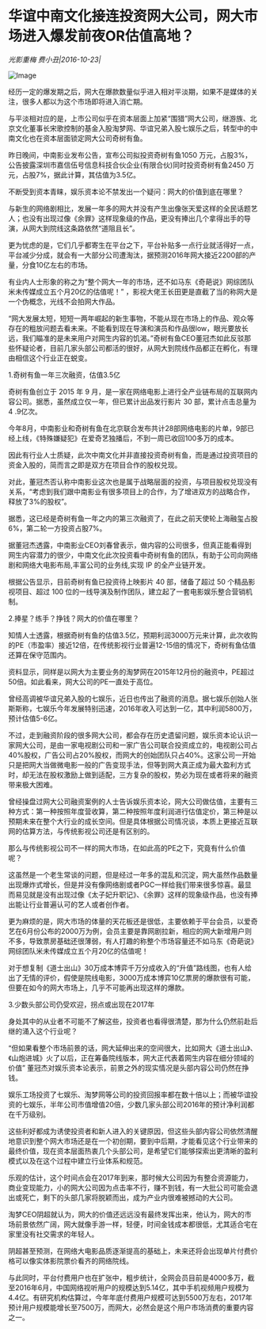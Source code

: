 # 华谊中南文化接连投资网大公司，网大市场进入爆发前夜OR估值高地？

*光影重梅 费小丑|2016-10-23|*

![Image](http://static.ylzbl.com/uploads/ueditor/php/upload/image/20170724/1500886691929121.jpeg)

经历一定的爆发期之后，网大在爆款数量似乎进入相对平淡期，如果不是媒体的关注，很多人都以为这个市场即将进入消亡期。

与平淡相对应的是，上市公司似乎在资本层面上加紧“围猎”网大公司，继游族、北京文化董事长宋歌控制的基金入股淘梦网、华谊兄弟入股七娱乐之后，转型中的中南文化也在资本层面锁定网大公司奇树有鱼。

昨日晚间，中南影业发布公告，宣布公司拟投资奇树有鱼1050 万元，占股3%，公告披露深圳市嘉信伍号信息科技合伙企业(有限合伙)同时投资奇树有鱼2450 万元，占股7%，据此计算，其估值为3.5亿。

不断受到资本青睐，娱乐资本论不禁发出一个疑问：网大的价值到底在哪里？

与新生的网络剧相比，发展一年多的网大并没有产生出像张天爱这样的全民话题艺人；也没有出现过像《余罪》这样现象级的作品，更没有捧出几个拿得出手的导演，从网大到院线这条路依然“道阻且长”。

更为忧虑的是，它们几乎都寄生在平台之下，平台补贴多一点行业就活得好一点，平台减少分成，就会有一大部分公司遭淘汰，据预测2016年网大接近2200部的产量，分食10亿左右的市场。

有业内人士形象的称之为“整个网大一年的市场，还不如马东《奇葩说》网综团队米未传媒成立五个月20亿的估值呢！” ，影视大佬王长田更是直截了当的称网大是一个伪概念，光线不会拍网大作品。

“网大发展太短，短短一两年崛起的新生事物，不能从现在市场上的作品、观众等存在的粗放问题去看未来。不能看到现在导演和演员和作品很low，眼光要放长远，我们瞄准的是未来用户对网生内容的饥渴。”奇树有鱼CEO董冠杰如此反驳那些怀疑论者，目前几家头部公司都活的很好，从网大到院线作品都正在孵化，有理由相信这个行业正在蜕变。

1.奇树有鱼一年三次融资，估值3.5亿

奇树有鱼创立于 2015 年 9 月，是一家在网络电影上进行全产业链布局的互联网内容公司。据悉，虽然成立仅一年，但已累计出品发行影片 30 部，累计点击总量为 4 .9亿次。

今年8月，中南影业和奇树有鱼在北京联合发布共计28部网络电影的片单，9部已经上线，《特殊嫌疑犯》在爱奇艺独播后，不到一周已收回100多万的成本。

因此有行业人士质疑，此次中南文化并非直接投资奇树有鱼，而是通过投资项目的资金入股的，简而言之即是双方在项目合作的股权兑现。

对此，董冠杰否认称中南影业这次也是属于战略层面的投资，与项目股权兑现没有关系，“考虑到我们跟中南影业有很多项目上的合作，为了增进双方的战略合作，释放了3%的股权”。

据悉，这已经是奇树有鱼一年之内的第三次融资了，在此之前天使轮上海融玺占股6%，第二轮一方投资占股7%。

据董冠杰透露，中南影业CEO刘春曾表示，做内容的公司很多，但真正能看得到网生内容潜力的很少，中南文化此次投资看中奇树有鱼的团队，有助于公司向网络剧和网络大电影布局,丰富公司的业务线,实现 IP 的全产业链开发。

根据公告显示，目前奇树有鱼已投资待上映影片 40 部，储备了超过 50 个精品影视项目、超过 100 位的一线导演及制作团队，建立起了一套电影娱乐整合营销机制。

2.捧星？练手？挣钱？网大的价值在哪里？

知情人士透露，根据奇树有鱼的估值3.5亿，预期利润3000万元来计算，此次收购的PE（市盈率）接近12倍，在传统影视行业普遍12-15倍的情况下，奇树有鱼估值还算在保守范围内。

资料显示，同样是以网大为主要业务的淘梦网在2015年12月份的融资中，PE超过50倍。如此看来，网大公司的PE一直处于高位。

曾经高调被华谊兄弟入股的七娱乐，近日也传出了融资的消息。据七娱乐创始人张斯斯称，七娱乐今年发展特别迅速，2016年收入可达到一亿，其中利润5800万，预计估值5-6亿。

不过，走到融资阶段的很多网大公司，都会存在历史遗留问题，娱乐资本论认识一家网大公司，是由一家电视剧公司和一家广告公司联合投资成立的，电视剧公司占40%股权，广告公司占20%股权，而网大的创始团队只占40%。这家公司一开始只是把网大当做微电影一般的广告变现手法，但等到网大真正成为最大盈利方式时，却无法在股权激励上做到适配，三方复杂的股权，势必为现在或者将来的融资带来极大困难。

曾经操盘过网大公司融资案例的人士告诉娱乐资本论，网大公司做估值，主要有三种方式：第一种按照年度营收算，第二种按照年度利润进行估值定价，第三种是以预期未来在整个大行业的成长空间。但是具体根据公司情况谈，本质上更接近互联网的估算方法，与传统影视公司还是有区别的。

那么与传统影视公司不一样的网大市场，在如此高的PE之下，究竟有什么价值呢？

这虽然是一个老生常谈的问题，但是经过一年多的混乱和沉淀，网大虽然作品数量出现爆炸式增长，但是并没有像网络剧或者PGC一样给我们带来很多惊喜。最显而易见就是没有出现过像《太子妃升职记》、《余罪》这样的现象级作品，也没有捧出能让行业普遍认可的艺人或者创作者。

更为麻烦的是，网大市场的体量的天花板还是很低，主要依赖于平台会员，以爱奇艺在6月份公布的2000万为例，会员主要是靠网剧拉新，相应的网大新增用户则不多，导致票房基础还很薄弱，有人打趣的称整个市场容量还不如马东《奇葩说》网综团队米未传媒成立五个月20亿的估值呢！

对于想复制《道士出山》30万成本博弈千万分成收入的“升值”路线图，也有人给出了无情的评价，假使是院线电影，3000万成本博弈10亿票房的爆款很有可能，但要在如今的网大市场上，几乎不可能再出现这样的爆款。

3.少数头部公司仍受欢迎，拐点或出现在2017年

身处其中的从业者不可能不了解这些，投资者也看得很清楚，那为什么仍然前赴后继的涌入这个行业呢？

“但如果看整个市场前景的话，网大延伸出来的空间很大，比如网大《道士出山》、《山炮进城》火了以后，正在筹备院线版本，网大正代表着网生内容在细分领域的价值” 董冠杰对娱乐资本论表示，前景之外的现实情况是头部内容公司仍然在挣钱。

娱乐工场投资了七娱乐、淘梦网等公司的投资回报率都在数十倍以上；而被华谊投资的七娱乐，半年公司市值增值20倍，少数几家头部公司2016年的预计净利润都在千万级别。

这些利好都成为诱使投资者和新人进入的关键原因，但这些头部内容公司依然清醒地意识到整个网大市场还是在一个初创期，要到中后期，才能看见这个行业带来的最终价值，现在资本层面热衷几个头部公司，是希望它们能够探索出更清晰的盈利模式以及在这个过程中建立行业体系和规范。

乐观的估计，这个时间点会在2017年到来，那时候大公司因为有整合资源能力，商业变现能力，小的网大公司因为点击率不行，赚不到钱，有一大批公司可能会退出或死亡，剩下的头部几家将脱颖而出，成为产业内很难被撼动的大公司。

淘梦CEO阴超就认为，网大的价值还远远没有最终发挥出来，他认为，网大的市场前景依然广阔，网大就像手游一样，轻便，时间金钱成本都很低，尤其适合宅在家里没有社交需求的年轻人。

阴超甚至预测，在网络大电影品质逐渐提高的基础上，未来还将会出现单片付费价格可以像实体影院票价看齐的网络院线。

与此同时，平台付费用户也在扩张中，粗步统计，全网会员目前是4000多万，截至2016年6月，中国网络视听用户的规模达到5.14亿，其中手机视频用户规模为4.4亿。有研究机构估算过，今年年底付费用户规模可达到5500万左右，2017年预计用户规模能增长至7500万，而网大，必然会是这个用户市场消费的重要内容之一。


